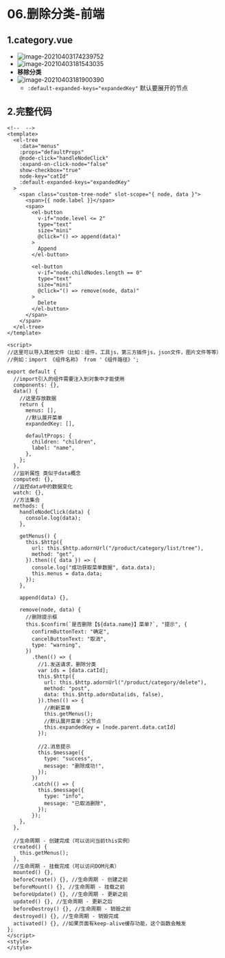 # 06.删除分类-前端

## 1.category.vue

* ![image-20210403174239752](https://raw.githubusercontent.com/TWDH/Leetcode-From-Zero/pictures/img/image-20210403174239752.png)
* ![image-20210403181543035](https://raw.githubusercontent.com/TWDH/Leetcode-From-Zero/pictures/img/image-20210403181543035.png)
* **移除分类**
* ![image-20210403181900390](https://raw.githubusercontent.com/TWDH/Leetcode-From-Zero/pictures/img/image-20210403181900390.png)
  * `:default-expanded-keys="expandedKey"` 默认要展开的节点



## 2.完整代码

```vue
<!--  -->
<template>
  <el-tree
    :data="menus"
    :props="defaultProps"
    @node-click="handleNodeClick"
    :expand-on-click-node="false"
    show-checkbox="true"
    node-key="catId"
    :default-expanded-keys="expandedKey"
  >
    <span class="custom-tree-node" slot-scope="{ node, data }">
      <span>{{ node.label }}</span>
      <span>
        <el-button
          v-if="node.level <= 2"
          type="text"
          size="mini"
          @click="() => append(data)"
        >
          Append
        </el-button>

        <el-button
          v-if="node.childNodes.length == 0"
          type="text"
          size="mini"
          @click="() => remove(node, data)"
        >
          Delete
        </el-button>
      </span>
    </span>
  </el-tree>
</template>

<script>
//这里可以导入其他文件（比如：组件，工具js，第三方插件js，json文件，图片文件等等）
//例如：import 《组件名称》 from '《组件路径》';

export default {
  //import引入的组件需要注入到对象中才能使用
  components: {},
  data() {
    //这里存放数据
    return {
      menus: [],
      //默认展开菜单
      expandedKey: [],

      defaultProps: {
        children: "children",
        label: "name",
      },
    };
  },
  //监听属性 类似于data概念
  computed: {},
  //监控data中的数据变化
  watch: {},
  //方法集合
  methods: {
    handleNodeClick(data) {
      console.log(data);
    },

    getMenus() {
      this.$http({
        url: this.$http.adornUrl("/product/category/list/tree"),
        method: "get",
      }).then(({ data }) => {
        console.log("成功获取菜单数据", data.data);
        this.menus = data.data;
      });
    },

    append(data) {},

    remove(node, data) {
      //删除提示框
      this.$confirm(`是否删除【${data.name}】菜单?`, "提示", {
        confirmButtonText: "确定",
        cancelButtonText: "取消",
        type: "warning",
      })
        .then(() => {
          //1.发送请求，删除分类
          var ids = [data.catId];
          this.$http({
            url: this.$http.adornUrl("/product/category/delete"),
            method: "post",
            data: this.$http.adornData(ids, false),
          }).then(() => {
            //刷新菜单
            this.getMenus();
            //默认展开菜单：父节点
            this.expandedKey = [node.parent.data.catId]
          });

          //2.消息提示
          this.$message({
            type: "success",
            message: "删除成功!",
          });
        })
        .catch(() => {
          this.$message({
            type: "info",
            message: "已取消删除",
          });
        });
    },
  },

  //生命周期 - 创建完成（可以访问当前this实例）
  created() {
    this.getMenus();
  },
  //生命周期 - 挂载完成（可以访问DOM元素）
  mounted() {},
  beforeCreate() {}, //生命周期 - 创建之前
  beforeMount() {}, //生命周期 - 挂载之前
  beforeUpdate() {}, //生命周期 - 更新之前
  updated() {}, //生命周期 - 更新之后
  beforeDestroy() {}, //生命周期 - 销毁之前
  destroyed() {}, //生命周期 - 销毁完成
  activated() {}, //如果页面有keep-alive缓存功能，这个函数会触发
};
</script>
<style>
</style>
```

